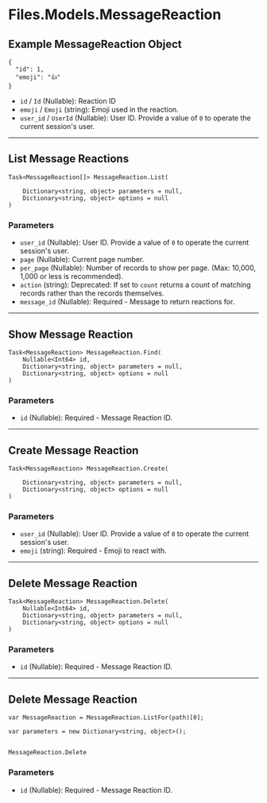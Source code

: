 # Files.Models.MessageReaction

## Example MessageReaction Object

```
{
  "id": 1,
  "emoji": "👍"
}
```

* `id` / `Id`  (Nullable<Int64>): Reaction ID
* `emoji` / `Emoji`  (string): Emoji used in the reaction.
* `user_id` / `UserId`  (Nullable<Int64>): User ID.  Provide a value of `0` to operate the current session's user.


---

## List Message Reactions

```
Task<MessageReaction[]> MessageReaction.List(
    
    Dictionary<string, object> parameters = null,
    Dictionary<string, object> options = null
)
```

### Parameters

* `user_id` (Nullable<Int64>): User ID.  Provide a value of `0` to operate the current session's user.
* `page` (Nullable<Int64>): Current page number.
* `per_page` (Nullable<Int64>): Number of records to show per page.  (Max: 10,000, 1,000 or less is recommended).
* `action` (string): Deprecated: If set to `count` returns a count of matching records rather than the records themselves.
* `message_id` (Nullable<Int64>): Required - Message to return reactions for.


---

## Show Message Reaction

```
Task<MessageReaction> MessageReaction.Find(
    Nullable<Int64> id, 
    Dictionary<string, object> parameters = null,
    Dictionary<string, object> options = null
)
```

### Parameters

* `id` (Nullable<Int64>): Required - Message Reaction ID.


---

## Create Message Reaction

```
Task<MessageReaction> MessageReaction.Create(
    
    Dictionary<string, object> parameters = null,
    Dictionary<string, object> options = null
)
```

### Parameters

* `user_id` (Nullable<Int64>): User ID.  Provide a value of `0` to operate the current session's user.
* `emoji` (string): Required - Emoji to react with.


---

## Delete Message Reaction

```
Task<MessageReaction> MessageReaction.Delete(
    Nullable<Int64> id, 
    Dictionary<string, object> parameters = null,
    Dictionary<string, object> options = null
)
```

### Parameters

* `id` (Nullable<Int64>): Required - Message Reaction ID.


---

## Delete Message Reaction

```
var MessageReaction = MessageReaction.ListFor(path)[0];

var parameters = new Dictionary<string, object>();


MessageReaction.Delete
```

### Parameters

* `id` (Nullable<Int64>): Required - Message Reaction ID.
